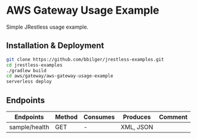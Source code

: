 # AWS Gateway Usage Example

Simple JRestless usage example.

## Installation & Deployment

```bash
git clone https://github.com/bbilger/jrestless-examples.git
cd jrestless-examples
./gradlew build
cd aws/gateway/aws-gateway-usage-example
serverless deploy
```

## Endpoints

|Endpoints                   |Method|Consumes|Produces  | Comment
|----------------------------|------|--------|----------|---
|sample/health               |GET   |-       |XML, JSON |
